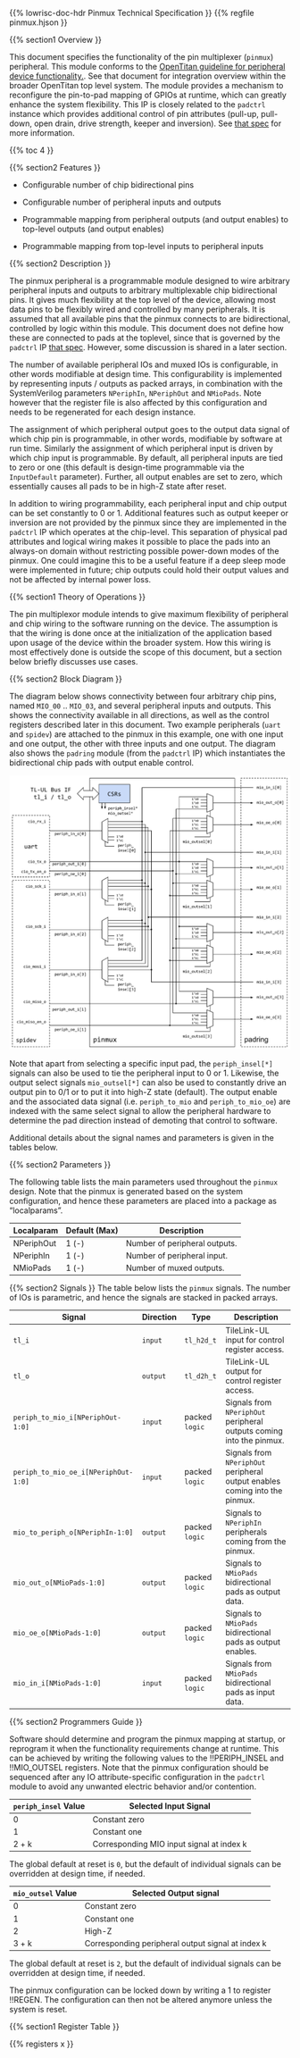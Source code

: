 {{% lowrisc-doc-hdr Pinmux Technical Specification }}
{{% regfile pinmux.hjson }}


{{% section1 Overview }}

This document specifies the functionality of the pin multiplexer (`pinmux`) peripheral.
This module conforms to the [OpenTitan guideline for peripheral device functionality.](../../../../doc/rm/comportability_specification.md).
See that document for integration overview within the broader OpenTitan top level system.
The module provides a mechanism to reconfigure the pin-to-pad mapping of GPIOs at runtime, which can greatly enhance the system flexibility.
This IP is closely related to the `padctrl` instance which provides additional control of pin attributes (pull-up, pull-down, open drain, drive strength, keeper and inversion).
See [that spec](../../padctrl/doc/padctrl.md) for more information.


{{% toc 4 }}


{{% section2 Features }}

- Configurable number of chip bidirectional pins

- Configurable number of peripheral inputs and outputs

- Programmable mapping from peripheral outputs (and output enables) to top-level outputs (and output enables)

- Programmable mapping from top-level inputs to peripheral inputs


{{% section2 Description }}

The pinmux peripheral is a programmable module designed to wire arbitrary peripheral inputs and outputs to arbitrary multiplexable chip bidirectional pins.
It gives much flexibility at the top level of the device, allowing most data pins to be flexibly wired and controlled by many peripherals.
It is assumed that all available pins that the pinmux connects to are bidirectional, controlled by logic within this module.
This document does not define how these are connected to pads at the toplevel, since that is governed by the `padctrl` IP [that spec](../../padctrl/doc/padctrl.md).
However, some discussion is shared in a later section.

The number of available peripheral IOs and muxed IOs is configurable, in other words modifiable at design time.
This configurability is implemented by representing inputs / outputs as packed arrays, in combination with the SystemVerilog parameters `NPeriphIn`, `NPeriphOut` and `NMioPads`.
Note however that the register file is also affected by this configuration and needs to be regenerated for each design instance.

The assignment of which peripheral output goes to the output data signal of which chip pin is programmable, in other words, modifiable by software at run time.
Similarly the assignment of which peripheral input is driven by which chip input is programmable.
By default, all peripheral inputs are tied to zero or one (this default is design-time programmable via the `InputDefault` parameter).
Further, all output enables are set to zero, which essentially causes all pads to be in high-Z state after reset.

In addition to wiring programmability, each peripheral input and chip output can be set constantly to 0 or 1.
Additional features such as output keeper or inversion are not provided by the pinmux since they are implemented in the `padctrl` IP which operates at the chip-level.
This separation of physical pad attributes and logical wiring makes it possible to place the pads into an always-on domain without restricting possible power-down modes of the pinmux.
One could imagine this to be a useful feature if a deep sleep mode were implemented in future; chip outputs could hold their output values and not be affected by internal power loss.


{{% section1 Theory of Operations }}

The pin multiplexor module intends to give maximum flexibility of peripheral and chip wiring to the software running on the device.
The assumption is that the wiring is done once at the initialization of the application based upon usage of the device within the broader system.
How this wiring is most effectively done is outside the scope of this document, but a section below briefly discusses use cases.


{{% section2 Block Diagram }}

The diagram below shows connectivity between four arbitrary chip pins, named `MIO_00` .. `MIO_03`, and several peripheral inputs and outputs.
This shows the connectivity available in all directions, as well as the control registers described later in this document.
Two example peripherals (`uart` and `spidev`) are attached to the pinmux in this example, one with one input and one output, the other with three inputs and one output.
The diagram also shows the `padring` module (from the `padctrl` IP) which instantiates the bidirectional chip pads with output enable control.

![Pinmux Block Diagram](pinmux_block_diagram.svg)

Note that apart from selecting a specific input pad, the `periph_insel[*]` signals can also be used to tie the peripheral input to 0 or 1.
Likewise, the output select signals `mio_outsel[*]` can also be used to constantly drive an output pin to 0/1 or to put it into high-Z state (default).
The output enable and the associated data signal (i.e. `periph_to_mio` and `periph_to_mio_oe`) are indexed with the same select signal to allow the peripheral hardware to determine the pad direction instead of demoting that control to software.

Additional details about the signal names and parameters is given in the tables below.


{{% section2 Parameters }}

The following table lists the main parameters used throughout the `pinmux` design.
Note that the pinmux is generated based on the system configuration, and hence these parameters are placed into a package as “localparams”.

Localparam     | Default (Max)         | Description
---------------|-----------------------|---------------
NPeriphOut     | 1 (-)                 | Number of peripheral outputs.
NPeriphIn      | 1 (-)                 | Number of peripheral input.
NMioPads       | 1 (-)                 | Number of muxed outputs.

{{% section2 Signals }}
The table below lists the `pinmux` signals. The number of IOs is parametric, and hence the signals are stacked in packed arrays.

Signal                               | Direction        | Type           | Description
-------------------------------------|------------------|----------------|---------------
`tl_i`                               | `input`          | `tl_h2d_t`     | TileLink-UL input for control register access.
`tl_o`                               | `output`         | `tl_d2h_t`     | TileLink-UL output for control register access.
`periph_to_mio_i[NPeriphOut-1:0]`    | `input`          | packed `logic` | Signals from `NPeriphOut` peripheral outputs coming into the pinmux.
`periph_to_mio_oe_i[NPeriphOut-1:0]` | `input`          | packed `logic` | Signals from `NPeriphOut` peripheral output enables coming into the pinmux.
`mio_to_periph_o[NPeriphIn-1:0]`     | `output`         | packed `logic` | Signals to `NPeriphIn` peripherals coming from the pinmux.
`mio_out_o[NMioPads-1:0]`            | `output`         | packed `logic` | Signals to `NMioPads` bidirectional pads as output data.
`mio_oe_o[NMioPads-1:0]`             | `output`         | packed `logic` | Signals to `NMioPads` bidirectional pads as output enables.
`mio_in_i[NMioPads-1:0]`             | `input`          | packed `logic` | Signals from `NMioPads` bidirectional pads as input data.

{{% section2 Programmers Guide }}

Software should determine and program the pinmux mapping at startup, or reprogram it when the functionality requirements change at runtime.
This can be achieved by writing the following values to the !!PERIPH_INSEL and !!MIO_OUTSEL registers.
Note that the pinmux configuration should be sequenced after any IO attribute-specific configuration in the `padctrl` module to avoid any unwanted electric behavior and/or contention.

`periph_insel` Value  | Selected Input Signal
----------------------|-----------------------
0                     | Constant zero
1                     | Constant one
2 + k                 | Corresponding MIO input signal at index k

The global default at reset is `0`, but the default of individual signals can be overridden at design time, if needed.

`mio_outsel` Value    | Selected Output signal
----------------------|-----------------------
0                     | Constant zero
1                     | Constant one
2                     | High-Z
3 + k                 | Corresponding peripheral output signal at index k

The global default at reset is `2`, but the default of individual signals can be overridden at design time, if needed.

The pinmux configuration can be locked down by writing a 1 to register !!REGEN.
The configuration can then not be altered anymore unless the system is reset.


{{% section1 Register Table }}

{{% registers x }}

